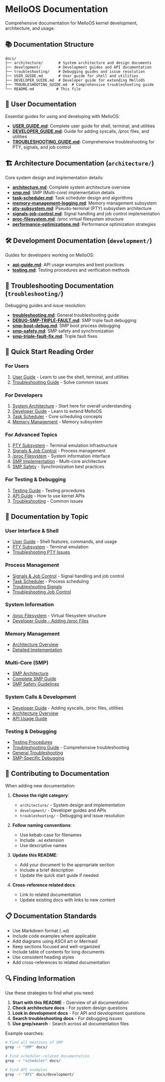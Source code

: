# MelloOS Documentation

Comprehensive documentation for MelloOS kernel development, architecture, and usage.

## 📚 Documentation Structure

```
docs/
├── architecture/       # System architecture and design documents
├── development/        # Development guides and API documentation
├── troubleshooting/    # Debugging guides and issue resolution
├── USER_GUIDE.md       # User guide for shell and utilities
├── DEVELOPER_GUIDE.md  # Developer guide for extending MelloOS
├── TROUBLESHOOTING_GUIDE.md  # Comprehensive troubleshooting guide
└── README.md          # This file
```

## 📖 User Documentation

Essential guides for using and developing with MelloOS:

- **[USER_GUIDE.md](USER_GUIDE.md)**: Complete user guide for shell, terminal, and utilities
- **[DEVELOPER_GUIDE.md](DEVELOPER_GUIDE.md)**: Guide for adding syscalls, /proc files, and utilities
- **[TROUBLESHOOTING_GUIDE.md](TROUBLESHOOTING_GUIDE.md)**: Comprehensive troubleshooting for PTY, signals, and job control

## 🏗️ Architecture Documentation (`architecture/`)

Core system design and implementation details:

- **[architecture.md](architecture/architecture.md)**: Complete system architecture overview
- **[smp.md](architecture/smp.md)**: SMP (Multi-core) implementation details
- **[task-scheduler.md](architecture/task-scheduler.md)**: Task scheduler design and algorithms
- **[memory-management-logging.md](architecture/memory-management-logging.md)**: Memory management subsystem
- **[pty-subsystem.md](architecture/pty-subsystem.md)**: Pseudo-terminal (PTY) subsystem architecture
- **[signals-job-control.md](architecture/signals-job-control.md)**: Signal handling and job control implementation
- **[proc-filesystem.md](architecture/proc-filesystem.md)**: /proc virtual filesystem structure
- **[performance-optimizations.md](architecture/performance-optimizations.md)**: Performance optimization strategies

## 🛠️ Development Documentation (`development/`)

Guides for developers working on MelloOS:

- **[api-guide.md](development/api-guide.md)**: API usage examples and best practices
- **[testing.md](development/testing.md)**: Testing procedures and verification methods

## 🐛 Troubleshooting Documentation (`troubleshooting/`)

Debugging guides and issue resolution:

- **[troubleshooting.md](troubleshooting/troubleshooting.md)**: General troubleshooting guide
- **[DEBUG-SMP-TRIPLE-FAULT.md](troubleshooting/DEBUG-SMP-TRIPLE-FAULT.md)**: SMP triple fault debugging
- **[smp-boot-debug.md](troubleshooting/smp-boot-debug.md)**: SMP boot process debugging
- **[smp-safety.md](troubleshooting/smp-safety.md)**: SMP safety and synchronization
- **[smp-triple-fault-fix.md](troubleshooting/smp-triple-fault-fix.md)**: Triple fault fixes

## 📖 Quick Start Reading Order

### For Users
1. [User Guide](USER_GUIDE.md) - Learn to use the shell, terminal, and utilities
2. [Troubleshooting Guide](TROUBLESHOOTING_GUIDE.md) - Solve common issues

### For Developers
1. [System Architecture](architecture/architecture.md) - Start here for overall understanding
2. [Developer Guide](DEVELOPER_GUIDE.md) - Learn to extend MelloOS
3. [Task Scheduler](architecture/task-scheduler.md) - Core scheduling concepts
4. [Memory Management](architecture/memory-management-logging.md) - Memory subsystem

### For Advanced Topics
1. [PTY Subsystem](architecture/pty-subsystem.md) - Terminal emulation infrastructure
2. [Signals & Job Control](architecture/signals-job-control.md) - Process management
3. [/proc Filesystem](architecture/proc-filesystem.md) - System information interface
4. [SMP Implementation](architecture/smp.md) - Multi-core architecture
5. [SMP Safety](troubleshooting/smp-safety.md) - Synchronization best practices

### For Testing & Debugging
1. [Testing Guide](development/testing.md) - Testing procedures
2. [API Guide](development/api-guide.md) - How to use kernel APIs
3. [Troubleshooting](troubleshooting/troubleshooting.md) - Common issues

## 🎯 Documentation by Topic

### User Interface & Shell
- [User Guide](USER_GUIDE.md) - Shell features, commands, and usage
- [PTY Subsystem](architecture/pty-subsystem.md) - Terminal emulation
- [Troubleshooting PTY Issues](TROUBLESHOOTING_GUIDE.md#pty-issues)

### Process Management
- [Signals & Job Control](architecture/signals-job-control.md) - Signal handling and job control
- [Task Scheduler](architecture/task-scheduler.md) - Process scheduling
- [Troubleshooting Signals](TROUBLESHOOTING_GUIDE.md#signal-issues)
- [Troubleshooting Job Control](TROUBLESHOOTING_GUIDE.md#job-control-issues)

### System Information
- [/proc Filesystem](architecture/proc-filesystem.md) - Virtual filesystem structure
- [Developer Guide - Adding /proc Files](DEVELOPER_GUIDE.md#adding-new-proc-files)

### Memory Management
- [Architecture Overview](architecture/architecture.md#memory-management-architecture)
- [Detailed Implementation](architecture/memory-management-logging.md)

### Multi-Core (SMP)
- [SMP Architecture](architecture/architecture.md#smp-symmetric-multi-processing-architecture)
- [Complete SMP Guide](architecture/smp.md)
- [SMP Safety Guidelines](troubleshooting/smp-safety.md)

### System Calls & Development
- [Developer Guide](DEVELOPER_GUIDE.md) - Adding syscalls, /proc files, utilities
- [Architecture Overview](architecture/architecture.md#system-call-interface)
- [API Usage Guide](development/api-guide.md)

### Testing & Debugging
- [Testing Procedures](development/testing.md)
- [Troubleshooting Guide](TROUBLESHOOTING_GUIDE.md) - Comprehensive troubleshooting
- [General Troubleshooting](troubleshooting/troubleshooting.md)
- [SMP-Specific Debugging](troubleshooting/smp-boot-debug.md)

## 🔧 Contributing to Documentation

When adding new documentation:

1. **Choose the right category**:
   - `architecture/` - System design and implementation
   - `development/` - Developer guides and APIs
   - `troubleshooting/` - Debugging and issue resolution

2. **Follow naming conventions**:
   - Use kebab-case for filenames
   - Include `.md` extension
   - Use descriptive names

3. **Update this README**:
   - Add your document to the appropriate section
   - Include a brief description
   - Update the quick start guide if needed

4. **Cross-reference related docs**:
   - Link to related documentation
   - Update existing docs with links to new content

## 📋 Documentation Standards

- Use Markdown format (`.md`)
- Include code examples where applicable
- Add diagrams using ASCII art or Mermaid
- Keep sections focused and well-organized
- Include table of contents for long documents
- Use consistent heading styles
- Add cross-references to related documentation

## 🔍 Finding Information

Use these strategies to find what you need:

1. **Start with this README** - Overview of all documentation
2. **Check architecture docs** - For system design questions
3. **Look in development docs** - For API and development questions
4. **Search troubleshooting docs** - For debugging issues
5. **Use grep/search** - Search across all documentation files

Example searches:
```bash
# Find all mentions of SMP
grep -r "SMP" docs/

# Find scheduler-related documentation
grep -r "scheduler" docs/

# Find API examples
grep -r "API" docs/development/
```
